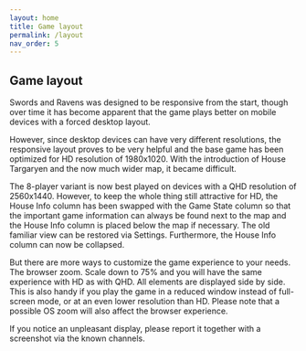 ```yaml
---
layout: home
title: Game layout
permalink: /layout
nav_order: 5
---
```


## Game layout

Swords and Ravens was designed to be responsive from the start, though over time it has become apparent that the game plays better on mobile devices with a forced desktop layout.

However, since desktop devices can have very different resolutions, the responsive layout proves to be very helpful and the base game has been optimized for HD resolution of 1980x1020. With the introduction of House Targaryen and the now much wider map, it became difficult.

The 8-player variant is now best played on devices with a QHD resolution of 2560x1440. However, to keep the whole thing still attractive for HD, the House Info column has been swapped with the Game State column so that the important game information can always be found next to the map and the House Info column is placed below the map if necessary. The old familiar view can be restored via Settings. Furthermore, the House Info column can now be collapsed.

But there are more ways to customize the game experience to your needs. The browser zoom. Scale down to 75% and you will have the same experience with HD as with QHD. All elements are displayed side by side. This is also handy if you play the game in a reduced window instead of full-screen mode, or at an even lower resolution than HD.
Please note that a possible OS zoom will also affect the browser experience.

If you notice an unpleasant display, please report it together with a screenshot via the known channels.
